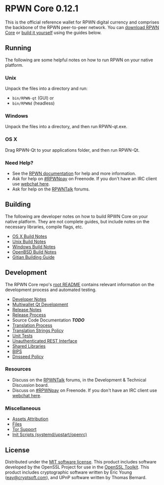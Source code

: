 RPWN Core 0.12.1
=====================

This is the official reference wallet for RPWN digital currency and comprises the backbone of the RPWN peer-to-peer network. You can [download RPWN Core](https://www.RPWN.org/downloads/) or [build it yourself](#building) using the guides below.

Running
---------------------
The following are some helpful notes on how to run RPWN on your native platform.

### Unix

Unpack the files into a directory and run:

- `bin/RPWN-qt` (GUI) or
- `bin/RPWNd` (headless)

### Windows

Unpack the files into a directory, and then run RPWN-qt.exe.

### OS X

Drag RPWN-Qt to your applications folder, and then run RPWN-Qt.

### Need Help?

* See the [RPWN documentation](https://RPWNpay.atlassian.net/wiki/display/DOC)
for help and more information.
* Ask for help on [#RPWNpay](http://webchat.freenode.net?channels=RPWNpay) on Freenode. If you don't have an IRC client use [webchat here](http://webchat.freenode.net?channels=RPWNpay).
* Ask for help on the [RPWNTalk](https://RPWNtalk.org/) forums.

Building
---------------------
The following are developer notes on how to build RPWN Core on your native platform. They are not complete guides, but include notes on the necessary libraries, compile flags, etc.

- [OS X Build Notes](build-osx.md)
- [Unix Build Notes](build-unix.md)
- [Windows Build Notes](build-windows.md)
- [OpenBSD Build Notes](build-openbsd.md)
- [Gitian Building Guide](gitian-building.md)

Development
---------------------
The RPWN Core repo's [root README](/README.md) contains relevant information on the development process and automated testing.

- [Developer Notes](developer-notes.md)
- [Multiwallet Qt Development](multiwallet-qt.md)
- [Release Notes](release-notes.md)
- [Release Process](release-process.md)
- Source Code Documentation ***TODO***
- [Translation Process](translation_process.md)
- [Translation Strings Policy](translation_strings_policy.md)
- [Unit Tests](unit-tests.md)
- [Unauthenticated REST Interface](REST-interface.md)
- [Shared Libraries](shared-libraries.md)
- [BIPS](bips.md)
- [Dnsseed Policy](dnsseed-policy.md)

### Resources
* Discuss on the [RPWNTalk](https://RPWNtalk.org/) forums, in the Development & Technical Discussion board.
* Discuss on [#RPWNpay](http://webchat.freenode.net/?channels=RPWNpay) on Freenode. If you don't have an IRC client use [webchat here](http://webchat.freenode.net/?channels=RPWNpay).

### Miscellaneous
- [Assets Attribution](assets-attribution.md)
- [Files](files.md)
- [Tor Support](tor.md)
- [Init Scripts (systemd/upstart/openrc)](init.md)

License
---------------------
Distributed under the [MIT software license](http://www.opensource.org/licenses/mit-license.php).
This product includes software developed by the OpenSSL Project for use in the [OpenSSL Toolkit](https://www.openssl.org/). This product includes
cryptographic software written by Eric Young ([eay@cryptsoft.com](mailto:eay@cryptsoft.com)), and UPnP software written by Thomas Bernard.
